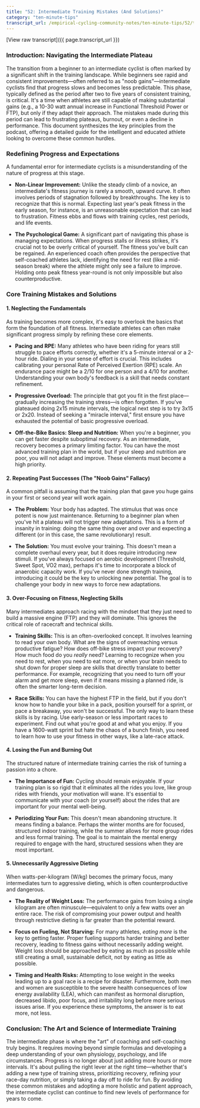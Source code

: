 ```yaml
---
title: "52: Intermediate Training Mistakes (And Solutions)"
category: "ten-minute-tips"
transcript_url: /empirical-cycling-community-notes/ten-minute-tips/52/tmt52 intermediate training mistakes (transcribed on 07-Aug-2025 10-59-58).txt
---
```


[View raw transcript]({{ page.transcript_url }})


### Introduction: Navigating the Intermediate Plateau

The transition from a beginner to an intermediate cyclist is often marked by a significant shift in the training landscape. While beginners see rapid and consistent improvements—often referred to as "noob gains"—intermediate cyclists find that progress slows and becomes less predictable. This phase, typically defined as the period after two to five years of consistent training, is critical. It's a time when athletes are still capable of making substantial gains (e.g., a 10-30 watt annual increase in Functional Threshold Power or FTP), but only if they adapt their approach. The mistakes made during this period can lead to frustrating plateaus, burnout, or even a decline in performance. This document synthesizes the key principles from the podcast, offering a detailed guide for the intelligent and educated athlete looking to overcome these common hurdles.

### Redefining Progress and Expectations

A fundamental error for intermediate cyclists is a misunderstanding of the nature of progress at this stage.

-   **Non-Linear Improvement:** Unlike the steady climb of a novice, an intermediate's fitness journey is rarely a smooth, upward curve. It often involves periods of stagnation followed by breakthroughs. The key is to recognize that this is normal. Expecting last year's peak fitness in the early season, for instance, is an unreasonable expectation that can lead to frustration. Fitness ebbs and flows with training cycles, rest periods, and life events.
    
-   **The Psychological Game:** A significant part of navigating this phase is managing expectations. When progress stalls or illness strikes, it's crucial not to be overly critical of yourself. The fitness you've built can be regained. An experienced coach often provides the perspective that self-coached athletes lack, identifying the need for rest (like a mid-season break) where the athlete might only see a failure to improve. Holding onto peak fitness year-round is not only impossible but also counterproductive.
    

### Core Training Mistakes and Solutions

#### 1. Neglecting the Fundamentals

As training becomes more complex, it's easy to overlook the basics that form the foundation of all fitness. Intermediate athletes can often make significant progress simply by refining these core elements.

-   **Pacing and RPE:** Many athletes who have been riding for years still struggle to pace efforts correctly, whether it's a 5-minute interval or a 2-hour ride. Dialing in your sense of effort is crucial. This includes calibrating your personal Rate of Perceived Exertion (RPE) scale. An endurance pace might be a 2/10 for one person and a 4/10 for another. Understanding your own body's feedback is a skill that needs constant refinement.
    
-   **Progressive Overload:** The principle that got you fit in the first place—gradually increasing the training stress—is often forgotten. If you've plateaued doing 2x15 minute intervals, the logical next step is to try 3x15 or 2x20. Instead of seeking a "miracle interval," first ensure you have exhausted the potential of basic progressive overload.
    
-   **Off-the-Bike Basics: Sleep and Nutrition:** When you're a beginner, you can get faster despite suboptimal recovery. As an intermediate, recovery becomes a primary limiting factor. You can have the most advanced training plan in the world, but if your sleep and nutrition are poor, you will not adapt and improve. These elements must become a high priority.
    

#### 2. Repeating Past Successes (The "Noob Gains" Fallacy)

A common pitfall is assuming that the training plan that gave you huge gains in your first or second year will work again.

-   **The Problem:** Your body has adapted. The stimulus that was once potent is now just maintenance. Returning to a beginner plan when you've hit a plateau will not trigger new adaptations. This is a form of insanity in training: doing the same thing over and over and expecting a different (or in this case, the same revolutionary) result.
    
-   **The Solution:** You must evolve your training. This doesn't mean a complete overhaul every year, but it does require introducing new stimuli. If you've always focused on aerobic development (Threshold, Sweet Spot, VO2 max), perhaps it's time to incorporate a block of anaerobic capacity work. If you've never done strength training, introducing it could be the key to unlocking new potential. The goal is to challenge your body in new ways to force new adaptations.
    

#### 3. Over-Focusing on Fitness, Neglecting Skills

Many intermediates approach racing with the mindset that they just need to build a massive engine (FTP) and they will dominate. This ignores the critical role of racecraft and technical skills.

-   **Training Skills:** This is an often-overlooked concept. It involves learning to read your own body. What are the signs of overreaching versus productive fatigue? How does off-bike stress impact your recovery? How much food do you _really_ need? Learning to recognize when you need to rest, when you need to eat more, or when your brain needs to shut down for proper sleep are skills that directly translate to better performance. For example, recognizing that you need to turn off your alarm and get more sleep, even if it means missing a planned ride, is often the smarter long-term decision.
    
-   **Race Skills:** You can have the highest FTP in the field, but if you don't know how to handle your bike in a pack, position yourself for a sprint, or pace a breakaway, you won't be successful. The only way to learn these skills is by racing. Use early-season or less important races to experiment. Find out what you're good at and what you enjoy. If you have a 1600-watt sprint but hate the chaos of a bunch finish, you need to learn how to use your fitness in other ways, like a late-race attack.
    

#### 4. Losing the Fun and Burning Out

The structured nature of intermediate training carries the risk of turning a passion into a chore.

-   **The Importance of Fun:** Cycling should remain enjoyable. If your training plan is so rigid that it eliminates all the rides you love, like group rides with friends, your motivation will wane. It's essential to communicate with your coach (or yourself) about the rides that are important for your mental well-being.
    
-   **Periodizing Your Fun:** This doesn't mean abandoning structure. It means finding a balance. Perhaps the winter months are for focused, structured indoor training, while the summer allows for more group rides and less formal training. The goal is to maintain the mental energy required to engage with the hard, structured sessions when they are most important.
    

#### 5. Unnecessarily Aggressive Dieting

When watts-per-kilogram (W/kg) becomes the primary focus, many intermediates turn to aggressive dieting, which is often counterproductive and dangerous.

-   **The Reality of Weight Loss:** The performance gains from losing a single kilogram are often minuscule—equivalent to only a few watts over an entire race. The risk of compromising your power output and health through restrictive dieting is far greater than the potential reward.
    
-   **Focus on Fueling, Not Starving:** For many athletes, _eating more_ is the key to getting faster. Proper fueling supports harder training and better recovery, leading to fitness gains without necessarily adding weight. Weight loss should be approached by eating as much as possible while still creating a small, sustainable deficit, not by eating as little as possible.
    
-   **Timing and Health Risks:** Attempting to lose weight in the weeks leading up to a goal race is a recipe for disaster. Furthermore, both men and women are susceptible to the severe health consequences of low energy availability (LEA), which can manifest as hormonal disruption, decreased libido, poor focus, and irritability long before more serious issues arise. If you experience these symptoms, the answer is to eat more, not less.
    

### Conclusion: The Art and Science of Intermediate Training

The intermediate phase is where the "art" of coaching and self-coaching truly begins. It requires moving beyond simple formulas and developing a deep understanding of your own physiology, psychology, and life circumstances. Progress is no longer about just adding more hours or more intervals. It's about pulling the right lever at the right time—whether that's adding a new type of training stress, prioritizing recovery, refining your race-day nutrition, or simply taking a day off to ride for fun. By avoiding these common mistakes and adopting a more holistic and patient approach, the intermediate cyclist can continue to find new levels of performance for years to come.